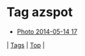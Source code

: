 <!--
title: Tag azspot
date: 2020-06-28T15:26:59.538Z
tags:
-->
# Tag azspot

 * [Photo 2014-05-14 17](85732961763.md)

| [Tags](tags.md) | [Top](index.md) |
